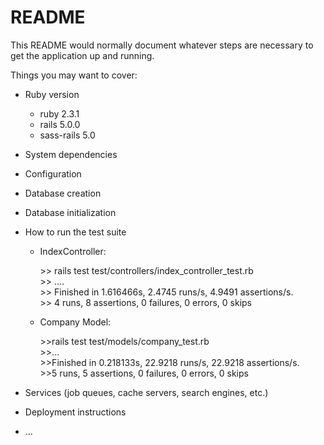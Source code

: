 # README

This README would normally document whatever steps are necessary to get the
application up and running.

Things you may want to cover:

* Ruby version 
	* ruby 2.3.1
	* rails 5.0.0
	* sass-rails 5.0

* System dependencies

* Configuration

* Database creation

* Database initialization

* How to run the test suite<br>
	* IndexController: <p>>> rails test test/controllers/index_controller_test.rb<br>
					 >> ....<br>
					 >> Finished in 1.616466s, 2.4745 runs/s, 4.9491 assertions/s.<br>
					 >>	4 runs, 8 assertions, 0 failures, 0 errors, 0 skips<br></p>
	* Company Model: <p>>>rails test test/models/company_test.rb<br>
					>>...<br>
					>>Finished in 0.218133s, 22.9218 runs/s, 22.9218 assertions/s.<br>
					>>5 runs, 5 assertions, 0 failures, 0 errors, 0 skips<br>
					</p>

* Services (job queues, cache servers, search engines, etc.)

* Deployment instructions

* ...
